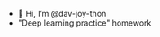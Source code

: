 - 👋 Hi, I’m @dav-joy-thon
- "Deep learning practice" homework
<!---
dav-joy-thon/dav-joy-thon is a ✨ special ✨ repository because its `README.md` (this file) appears on your GitHub profile.
You can click the Preview link to take a look at your changes.
--->
